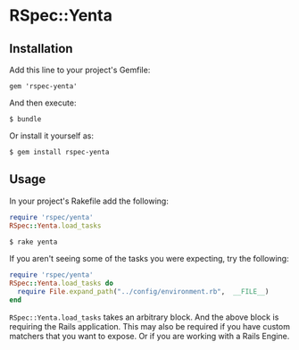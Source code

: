 # RSpec::Yenta



## Installation

Add this line to your project's Gemfile:

    gem 'rspec-yenta'

And then execute:

    $ bundle

Or install it yourself as:

    $ gem install rspec-yenta

## Usage

In your project's Rakefile add the following:

```rake
require 'rspec/yenta'
RSpec::Yenta.load_tasks
```

```sh
$ rake yenta
```

If you aren't seeing some of the tasks you were expecting, try the following:

```rake
require 'rspec/yenta'
RSpec::Yenta.load_tasks do
  require File.expand_path("../config/environment.rb",  __FILE__)
end
```

`RSpec::Yenta.load_tasks` takes an arbitrary block. And the above block is
requiring the Rails application. This may also be required if you have custom
matchers that you want to expose. Or if you are working with a Rails Engine.
